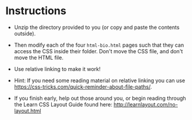 # Instructions

- Unzip the directory provided to you (or copy and paste the contents outside).

- Then modify each of the four `html-bio.html` pages such that they can access the CSS inside their folder. Don't move the CSS file, and don't move the HTML file.

- Use relative linking to make it work!

- Hint: If you need some reading material on relative linking you can use <https://css-tricks.com/quick-reminder-about-file-paths/>.

- If you finish early, help out those around you, or begin reading through the Learn CSS Layout Guide found here: <http://learnlayout.com/no-layout.html>
